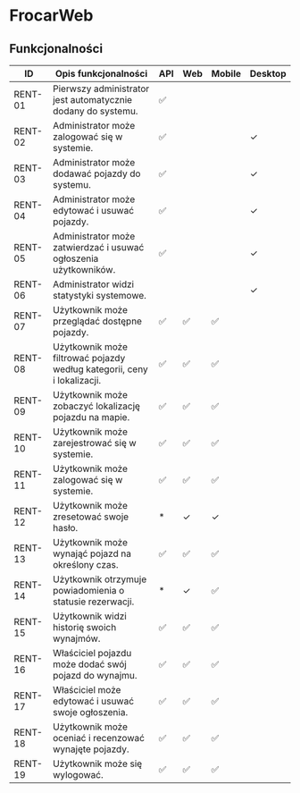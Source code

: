 # FrocarWeb
## Funkcjonalności

| ID        | Opis funkcjonalności                                      | API | Web | Mobile | Desktop |
|-----------|----------------------------------------------------------|-----|-----|--------|---------|
| RENT-01   | Pierwszy administrator jest automatycznie dodany do systemu.  | ✅    |     |        |         |
| RENT-02   | Administrator może zalogować się w systemie.            | ✅    |     |        | ✓       |
| RENT-03   | Administrator może dodawać pojazdy do systemu.          | ✅    |     |        | ✓       |
| RENT-04   | Administrator może edytować i usuwać pojazdy.           | ✅    |     |        | ✓       |
| RENT-05   | Administrator może zatwierdzać i usuwać ogłoszenia użytkowników. | ✅    |     |        | ✓       |
| RENT-06   | Administrator widzi statystyki systemowe.               |    |     |        | ✓       |
| RENT-07   | Użytkownik może przeglądać dostępne pojazdy.            | ✅    | ✅   | ✅     |         |
| RENT-08   | Użytkownik może filtrować pojazdy według kategorii, ceny i lokalizacji. | ✅    | ✅  | ✅      |         |
| RENT-09   | Użytkownik może zobaczyć lokalizację pojazdu na mapie.  | ✅    | ✅   | ✅      |         |
| RENT-10   | Użytkownik może zarejestrować się w systemie.           | ✅    | ✅   | ✅      |         |
| RENT-11   | Użytkownik może zalogować się w systemie.               | ✅    | ✅   | ✅      |         |
| RENT-12   | Użytkownik może zresetować swoje hasło.                 | *   | ✓   | ✓      |         |
| RENT-13   | Użytkownik może wynająć pojazd na określony czas.       | ✅   | ✅   | ✅      |         |
| RENT-14   | Użytkownik otrzymuje powiadomienia o statusie rezerwacji. | *   | ✓   | ✅      |         |
| RENT-15   | Użytkownik widzi historię swoich wynajmów.              | ✅️   | ✅️   | ✅      |         |
| RENT-16   | Właściciel pojazdu może dodać swój pojazd do wynajmu.   | ✅    | ✅   | ✅      |         |
| RENT-17   | Właściciel może edytować i usuwać swoje ogłoszenia.     | ✅    | ✅   | ✅      |         |
| RENT-18   | Użytkownik może oceniać i recenzować wynajęte pojazdy.  | ✅️   | ✅️   | ✅      |         |
| RENT-19   | Użytkownik może się wylogować.                          |   ✅   | ✅   | ✅      |         |
